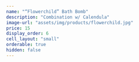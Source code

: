 ```yaml
---
name: "“Flowerchild” Bath Bomb"
description: "Combination w/ Calendula"
image-url: "assets/img/products/flowerchild.jpg"
price: 15
display_order: 6
cell_layout: "small"
orderable: true
hidden: false
---
```

